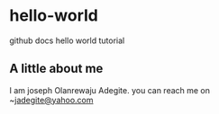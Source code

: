 # hello-world
github docs hello world tutorial

## A little about me
I am joseph Olanrewaju Adegite. you can reach me on ~jadegite@yahoo.com
